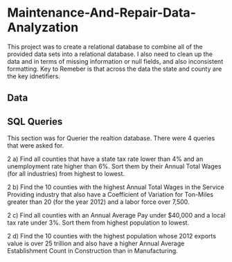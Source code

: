 # Maintenance-And-Repair-Data-Analyzation
This project was to create a relational database to combine all of the provided data sets into a relational database. I also need to clean up the data and in terms of missing information or null fields, and also inconsistent formatting. Key to Remeber is that across the data the state and county are the key idnetifiers.

Data
-----



SQL Queries
---------------
This section was for Querier the realtion database. There were 4 queries that were asked for.

2 a) Find all counties that have a state tax rate lower than 4% and an unemployment rate higher than 6%. Sort them by their Annual Total Wages (for all industries) from highest to lowest.


2 b) Find the 10 counties with the highest Annual Total Wages in the Service Providing industry that also have a Coefficient of Variation for Ton-Miles greater than 20 (for the year 2012) and a labor force over 7,500.


2 c) Find all counties with an Annual Average Pay under $40,000 and a local tax rate under 3%. Sort them from highest population to lowest.


2 d) Find the 10 counties with the highest population whose 2012 exports value is over 25 trillion and also have a higher Annual Average Establishment Count in Construction than in Manufacturing.
